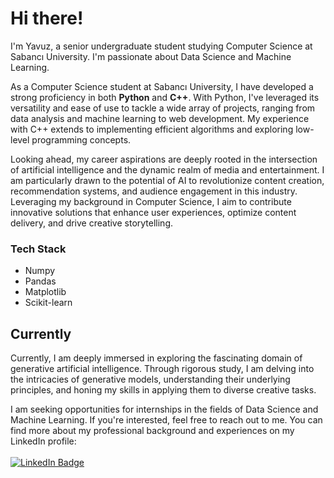 # Hi there!

I'm Yavuz, a senior undergraduate student studying Computer Science at Sabancı University. I'm passionate about Data Science and Machine Learning.

As a Computer Science student at Sabancı University, I have developed a strong proficiency in both <b>Python</b> and <b>C++</b>. With Python, I've leveraged its versatility and ease of use to tackle a wide array of projects, ranging from data analysis and machine learning to web development. My experience with C++ extends to implementing efficient algorithms and exploring low-level programming concepts.

Looking ahead, my career aspirations are deeply rooted in the intersection of artificial intelligence and the dynamic realm of media and entertainment. I am particularly drawn to the potential of AI to revolutionize content creation, recommendation systems, and audience engagement in this industry. Leveraging my background in Computer Science, I aim to contribute innovative solutions that enhance user experiences, optimize content delivery, and drive creative storytelling. 

### Tech Stack
 * Numpy
 * Pandas
 * Matplotlib
 * Scikit-learn

## Currently

Currently, I am deeply immersed in exploring the fascinating domain of generative artificial intelligence. Through rigorous study, I am delving into the intricacies of generative models, understanding their underlying principles, and honing my skills in applying them to diverse creative tasks. 

I am seeking opportunities for internships in the fields of Data Science and Machine Learning. If you're interested, feel free to reach out to me. You can find more about my professional background and experiences on my LinkedIn profile:
<br></br>
<a href="https://www.linkedin.com/in/yavuz-l-53432611b/">
    <img src="https://img.shields.io/badge/LinkedIn-blue?style=for-the-badge&logo=linkedin&logoColor=white" alt="LinkedIn Badge"/>
  </a>
<!--
**yavuzlule/yavuzlule** is a ✨ _special_ ✨ repository because its `README.md` (this file) appears on your GitHub profile.

Here are some ideas to get you started:

- 🔭 I’m currently working on ...
- 🌱 I’m currently learning ...
- 👯 I’m looking to collaborate on ...
- 🤔 I’m looking for help with ...
- 💬 Ask me about ...
- 📫 How to reach me: ...
- 😄 Pronouns: ...
- ⚡ Fun fact: ...
-->
